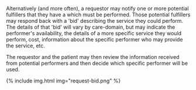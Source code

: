 Alternatively (and more often), a requestor may notify one or more potential fulfillers that they have a which must be performed. Those potential fulfillers may respond back with a 'bid' describing the service they could perform. The details of that 'bid' will vary by care-domain, but may indicate the performer's availability, the details of a more specific service they would perform, cost, information about the specific performer who may provide the service, etc.

The requestor and the patient may then review the information received from potential performers and then decide which specific performer will be used. 

{% include img.html img="request-bid.png" %}
